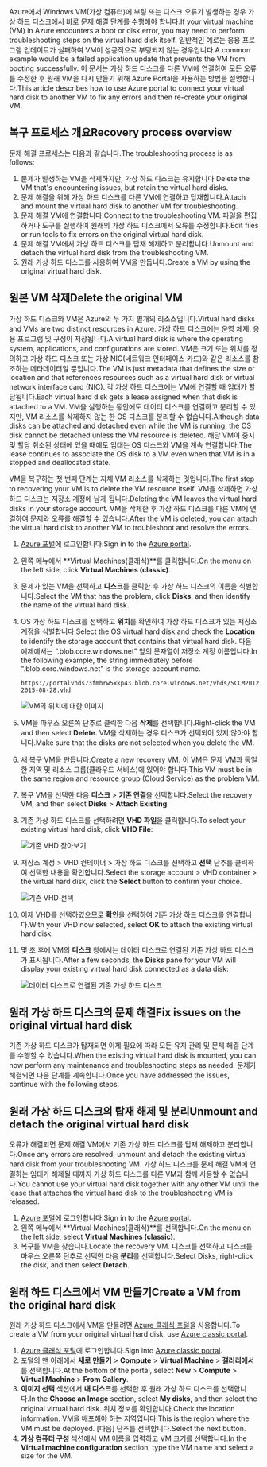 <span data-ttu-id="79ff2-101">Azure에서 Windows VM(가상 컴퓨터)에 부팅 또는 디스크 오류가 발생하는 경우 가상 하드 디스크에서 바로 문제 해결 단계를 수행해야 합니다.</span><span class="sxs-lookup"><span data-stu-id="79ff2-101">If your virtual machine (VM) in Azure encounters a boot or disk error, you may need to perform troubleshooting steps on the virtual hard disk itself.</span></span> <span data-ttu-id="79ff2-102">일반적인 예로는 응용 프로그램 업데이트가 실패하여 VM이 성공적으로 부팅되지 않는 경우입니다.</span><span class="sxs-lookup"><span data-stu-id="79ff2-102">A common example would be a failed application update that prevents the VM from booting successfully.</span></span> <span data-ttu-id="79ff2-103">이 문서는 가상 하드 디스크를 다른 VM에 연결하여 모든 오류를 수정한 후 원래 VM을 다시 만들기 위해 Azure Portal을 사용하는 방법을 설명합니다.</span><span class="sxs-lookup"><span data-stu-id="79ff2-103">This article describes how to use Azure portal to connect your virtual hard disk to another VM to fix any errors and then re-create your original VM.</span></span>

## <a name="recovery-process-overview"></a><span data-ttu-id="79ff2-104">복구 프로세스 개요</span><span class="sxs-lookup"><span data-stu-id="79ff2-104">Recovery process overview</span></span>
<span data-ttu-id="79ff2-105">문제 해결 프로세스는 다음과 같습니다.</span><span class="sxs-lookup"><span data-stu-id="79ff2-105">The troubleshooting process is as follows:</span></span>

1. <span data-ttu-id="79ff2-106">문제가 발생하는 VM을 삭제하지만, 가상 하드 디스크는 유지합니다.</span><span class="sxs-lookup"><span data-stu-id="79ff2-106">Delete the VM that's encountering issues, but retain the virtual hard disks.</span></span>
2. <span data-ttu-id="79ff2-107">문제 해결을 위해 가상 하드 디스크를 다른 VM에 연결하고 탑재합니다.</span><span class="sxs-lookup"><span data-stu-id="79ff2-107">Attach and mount the virtual hard disk to another VM for troubleshooting.</span></span>
3. <span data-ttu-id="79ff2-108">문제 해결 VM에 연결합니다.</span><span class="sxs-lookup"><span data-stu-id="79ff2-108">Connect to the troubleshooting VM.</span></span> <span data-ttu-id="79ff2-109">파일을 편집하거나 도구를 실행하여 원래의 가상 하드 디스크에서 오류를 수정합니다.</span><span class="sxs-lookup"><span data-stu-id="79ff2-109">Edit files or run tools to fix errors on the original virtual hard disk.</span></span>
4. <span data-ttu-id="79ff2-110">문제 해결 VM에서 가상 하드 디스크를 탑재 해제하고 분리합니다.</span><span class="sxs-lookup"><span data-stu-id="79ff2-110">Unmount and detach the virtual hard disk from the troubleshooting VM.</span></span>
5. <span data-ttu-id="79ff2-111">원래 가상 하드 디스크를 사용하여 VM을 만듭니다.</span><span class="sxs-lookup"><span data-stu-id="79ff2-111">Create a VM by using the original virtual hard disk.</span></span>

## <a name="delete-the-original-vm"></a><span data-ttu-id="79ff2-112">원본 VM 삭제</span><span class="sxs-lookup"><span data-stu-id="79ff2-112">Delete the original VM</span></span>
<span data-ttu-id="79ff2-113">가상 하드 디스크와 VM은 Azure의 두 가지 별개의 리소스입니다.</span><span class="sxs-lookup"><span data-stu-id="79ff2-113">Virtual hard disks and VMs are two distinct resources in Azure.</span></span> <span data-ttu-id="79ff2-114">가상 하드 디스크에는 운영 체제, 응용 프로그램 및 구성이 저장됩니다.</span><span class="sxs-lookup"><span data-stu-id="79ff2-114">A virtual hard disk is where the operating system, applications, and configurations are stored.</span></span> <span data-ttu-id="79ff2-115">VM은 크기 또는 위치를 정의하고 가상 하드 디스크 또는 가상 NIC(네트워크 인터페이스 카드)와 같은 리소스를 참조하는 메타데이터일 뿐입니다.</span><span class="sxs-lookup"><span data-stu-id="79ff2-115">The VM is just metadata that defines the size or location and that references resources such as a virtual hard disk or virtual network interface card (NIC).</span></span> <span data-ttu-id="79ff2-116">각 가상 하드 디스크에는 VM에 연결할 때 임대가 할당됩니다.</span><span class="sxs-lookup"><span data-stu-id="79ff2-116">Each virtual hard disk gets a lease assigned when that disk is attached to a VM.</span></span> <span data-ttu-id="79ff2-117">VM을 실행하는 동안에도 데이터 디스크를 연결하고 분리할 수 있지만, VM 리소스를 삭제하지 않는 한 OS 디스크를 분리할 수 없습니다.</span><span class="sxs-lookup"><span data-stu-id="79ff2-117">Although data disks can be attached and detached even while the VM is running, the OS disk cannot be detached unless the VM resource is deleted.</span></span> <span data-ttu-id="79ff2-118">해당 VM이 중지 및 할당 취소된 상태에 있을 때에도 임대는 OS 디스크와 VM을 계속 연결합니다.</span><span class="sxs-lookup"><span data-stu-id="79ff2-118">The lease continues to associate the OS disk to a VM even when that VM is in a stopped and deallocated state.</span></span>

<span data-ttu-id="79ff2-119">VM을 복구하는 첫 번째 단계는 자체 VM 리소스를 삭제하는 것입니다.</span><span class="sxs-lookup"><span data-stu-id="79ff2-119">The first step to recovering your VM is to delete the VM resource itself.</span></span> <span data-ttu-id="79ff2-120">VM을 삭제하면 가상 하드 디스크는 저장소 계정에 남게 됩니다.</span><span class="sxs-lookup"><span data-stu-id="79ff2-120">Deleting the VM leaves the virtual hard disks in your storage account.</span></span> <span data-ttu-id="79ff2-121">VM을 삭제한 후 가상 하드 디스크를 다른 VM에 연결하여 문제와 오류를 해결할 수 있습니다.</span><span class="sxs-lookup"><span data-stu-id="79ff2-121">After the VM is deleted, you can attach the virtual hard disk to another VM to troubleshoot and resolve the errors.</span></span> 

1. <span data-ttu-id="79ff2-122">[Azure 포털](https://portal.azure.com)에 로그인합니다.</span><span class="sxs-lookup"><span data-stu-id="79ff2-122">Sign in to the [Azure portal](https://portal.azure.com).</span></span> 
2. <span data-ttu-id="79ff2-123">왼쪽 메뉴에서 **Virtual Machines(클래식)**를 클릭합니다.</span><span class="sxs-lookup"><span data-stu-id="79ff2-123">On the menu on the left side, click **Virtual Machines (classic)**.</span></span>
3. <span data-ttu-id="79ff2-124">문제가 있는 VM을 선택하고 **디스크**를 클릭한 후 가상 하드 디스크의 이름을 식별합니다.</span><span class="sxs-lookup"><span data-stu-id="79ff2-124">Select the VM that has the problem, click **Disks**, and then identify the name of the virtual hard disk.</span></span> 
4. <span data-ttu-id="79ff2-125">OS 가상 하드 디스크를 선택하고 **위치**를 확인하여 가상 하드 디스크가 있는 저장소 계정을 식별합니다.</span><span class="sxs-lookup"><span data-stu-id="79ff2-125">Select the OS virtual hard disk and check the **Location** to identify the storage account that contains that virtual hard disk.</span></span> <span data-ttu-id="79ff2-126">다음 예제에서는 “.blob.core.windows.net” 앞의 문자열이 저장소 계정 이름입니다.</span><span class="sxs-lookup"><span data-stu-id="79ff2-126">In the following example, the string immediately before ".blob.core.windows.net" is the storage account name.</span></span>

    ```
    https://portalvhds73fmhrw5xkp43.blob.core.windows.net/vhds/SCCM2012-2015-08-28.vhd
    ```

    ![VM의 위치에 대한 이미지](./media/virtual-machines-classic-recovery-disks-portal/vm-location.png)

5. <span data-ttu-id="79ff2-128">VM을 마우스 오른쪽 단추로 클릭한 다음 **삭제**를 선택합니다.</span><span class="sxs-lookup"><span data-stu-id="79ff2-128">Right-click the VM and then select **Delete**.</span></span> <span data-ttu-id="79ff2-129">VM을 삭제하는 경우 디스크가 선택되어 있지 않아야 합니다.</span><span class="sxs-lookup"><span data-stu-id="79ff2-129">Make sure that the disks are not selected when you delete the VM.</span></span>
6. <span data-ttu-id="79ff2-130">새 복구 VM을 만듭니다.</span><span class="sxs-lookup"><span data-stu-id="79ff2-130">Create a new recovery VM.</span></span> <span data-ttu-id="79ff2-131">이 VM은 문제 VM과 동일한 지역 및 리소스 그룹(클라우드 서비스)에 있어야 합니다.</span><span class="sxs-lookup"><span data-stu-id="79ff2-131">This VM must be in the same region and resource group (Cloud Service) as the problem VM.</span></span>
7. <span data-ttu-id="79ff2-132">복구 VM을 선택한 다음 **디스크** > **기존 연결**을 선택합니다.</span><span class="sxs-lookup"><span data-stu-id="79ff2-132">Select the recovery VM, and then select **Disks** > **Attach Existing**.</span></span>
8. <span data-ttu-id="79ff2-133">기존 가상 하드 디스크를 선택하려면 **VHD 파일**을 클릭합니다.</span><span class="sxs-lookup"><span data-stu-id="79ff2-133">To select your existing virtual hard disk, click **VHD File**:</span></span>

    ![기존 VHD 찾아보기](./media/virtual-machines-classic-recovery-disks-portal/select-vhd-location.png)

9. <span data-ttu-id="79ff2-135">저장소 계정 > VHD 컨테이너 > 가상 하드 디스크를 선택하고 **선택** 단추를 클릭하여 선택한 내용을 확인합니다.</span><span class="sxs-lookup"><span data-stu-id="79ff2-135">Select the storage account > VHD container > the virtual hard disk, click the **Select** button to confirm your choice.</span></span>

    ![기존 VHD 선택](./media/virtual-machines-classic-recovery-disks-portal/select-vhd.png)

10. <span data-ttu-id="79ff2-137">이제 VHD를 선택하였으므로 **확인**을 선택하여 기존 가상 하드 디스크를 연결합니다.</span><span class="sxs-lookup"><span data-stu-id="79ff2-137">With your VHD now selected, select **OK** to attach the existing virtual hard disk.</span></span>
11. <span data-ttu-id="79ff2-138">몇 초 후에 VM의 **디스크** 창에서는 데이터 디스크로 연결된 기존 가상 하드 디스크가 표시됩니다.</span><span class="sxs-lookup"><span data-stu-id="79ff2-138">After a few seconds, the **Disks** pane for your VM will display your existing virtual hard disk connected as a data disk:</span></span>

    ![데이터 디스크로 연결된 기존 가상 하드 디스크](./media/virtual-machines-classic-recovery-disks-portal/attached-disk.png)

## <a name="fix-issues-on-the-original-virtual-hard-disk"></a><span data-ttu-id="79ff2-140">원래 가상 하드 디스크의 문제 해결</span><span class="sxs-lookup"><span data-stu-id="79ff2-140">Fix issues on the original virtual hard disk</span></span>
<span data-ttu-id="79ff2-141">기존 가상 하드 디스크가 탑재되면 이제 필요에 따라 모든 유지 관리 및 문제 해결 단계를 수행할 수 있습니다.</span><span class="sxs-lookup"><span data-stu-id="79ff2-141">When the existing virtual hard disk is mounted, you can now perform any maintenance and troubleshooting steps as needed.</span></span> <span data-ttu-id="79ff2-142">문제가 해결되면 다음 단계를 계속합니다.</span><span class="sxs-lookup"><span data-stu-id="79ff2-142">Once you have addressed the issues, continue with the following steps.</span></span>

## <a name="unmount-and-detach-the-original-virtual-hard-disk"></a><span data-ttu-id="79ff2-143">원래 가상 하드 디스크의 탑재 해제 및 분리</span><span class="sxs-lookup"><span data-stu-id="79ff2-143">Unmount and detach the original virtual hard disk</span></span>
<span data-ttu-id="79ff2-144">오류가 해결되면 문제 해결 VM에서 기존 가상 하드 디스크를 탑재 해제하고 분리합니다.</span><span class="sxs-lookup"><span data-stu-id="79ff2-144">Once any errors are resolved, unmount and detach the existing virtual hard disk from your troubleshooting VM.</span></span> <span data-ttu-id="79ff2-145">가상 하드 디스크를 문제 해결 VM에 연결하는 임대가 해제될 때까지 가상 하드 디스크를 다른 VM과 함께 사용할 수 없습니다.</span><span class="sxs-lookup"><span data-stu-id="79ff2-145">You cannot use your virtual hard disk together with any other VM until the lease that attaches the virtual hard disk to the troubleshooting VM is released.</span></span>  

1. <span data-ttu-id="79ff2-146">[Azure 포털](https://portal.azure.com)에 로그인합니다.</span><span class="sxs-lookup"><span data-stu-id="79ff2-146">Sign in to the [Azure portal](https://portal.azure.com).</span></span> 
2. <span data-ttu-id="79ff2-147">왼쪽 메뉴에서 **Virtual Machines(클래식)**를 선택합니다.</span><span class="sxs-lookup"><span data-stu-id="79ff2-147">On the menu on the left side, select **Virtual Machines (classic)**.</span></span>
3. <span data-ttu-id="79ff2-148">복구를 VM을 찾습니다.</span><span class="sxs-lookup"><span data-stu-id="79ff2-148">Locate the recovery VM.</span></span> <span data-ttu-id="79ff2-149">디스크를 선택하고 디스크를 마우스 오른쪽 단추로 선택한 다음 **분리**를 선택합니다.</span><span class="sxs-lookup"><span data-stu-id="79ff2-149">Select Disks, right-click the disk, and then select **Detach**.</span></span>

## <a name="create-a-vm-from-the-original-hard-disk"></a><span data-ttu-id="79ff2-150">원래 하드 디스크에서 VM 만들기</span><span class="sxs-lookup"><span data-stu-id="79ff2-150">Create a VM from the original hard disk</span></span>

<span data-ttu-id="79ff2-151">원래 가상 하드 디스크에서 VM을 만들려면 [Azure 클래식 포털](https://manage.windowsazure.com)을 사용합니다.</span><span class="sxs-lookup"><span data-stu-id="79ff2-151">To create a VM from your original virtual hard disk, use [Azure classic portal](https://manage.windowsazure.com).</span></span>

1. <span data-ttu-id="79ff2-152">[Azure 클래식 포털](https://manage.windowsazure.com)에 로그인합니다.</span><span class="sxs-lookup"><span data-stu-id="79ff2-152">Sign into [Azure classic portal](https://manage.windowsazure.com).</span></span>
2. <span data-ttu-id="79ff2-153">포털의 맨 아래에서 **새로 만들기** > **Compute** > **Virtual Machine** > **갤러리에서**를 선택합니다.</span><span class="sxs-lookup"><span data-stu-id="79ff2-153">At the bottom of the portal, select **New** > **Compute** > **Virtual Machine** > **From Gallery**.</span></span>
3. <span data-ttu-id="79ff2-154">**이미지 선택** 섹션에서 **내 디스크**를 선택한 후 원래 가상 하드 디스크를 선택합니다.</span><span class="sxs-lookup"><span data-stu-id="79ff2-154">In the **Choose an Image** section, select **My disks**, and then select the original virtual hard disk.</span></span> <span data-ttu-id="79ff2-155">위치 정보를 확인합니다.</span><span class="sxs-lookup"><span data-stu-id="79ff2-155">Check the location information.</span></span> <span data-ttu-id="79ff2-156">VM을 배포해야 하는 지역입니다.</span><span class="sxs-lookup"><span data-stu-id="79ff2-156">This is the region where the VM must be deployed.</span></span> <span data-ttu-id="79ff2-157">[다음] 단추를 선택합니다.</span><span class="sxs-lookup"><span data-stu-id="79ff2-157">Select the next button.</span></span>
4. <span data-ttu-id="79ff2-158">**가상 컴퓨터 구성** 섹션에서 VM 이름을 입력하고 VM 크기를 선택합니다.</span><span class="sxs-lookup"><span data-stu-id="79ff2-158">In the **Virtual machine configuration** section, type the VM name and select a size for the VM.</span></span>